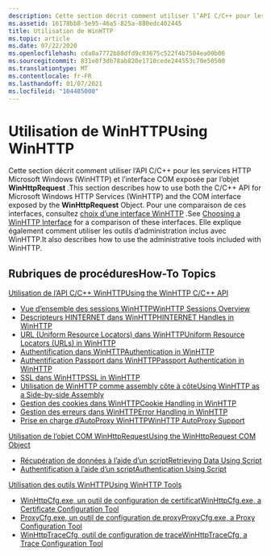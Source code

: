 ```yaml
---
description: Cette section décrit comment utiliser l’API C/C++ pour les services HTTP Microsoft Windows (WinHTTP) et l’interface COM exposée par l’objet WinHttpRequest.
ms.assetid: 16178bb8-5e95-46a5-825a-880edc402445
title: Utilisation de WinHTTP
ms.topic: article
ms.date: 07/22/2020
ms.openlocfilehash: cda0a7772b88dfd9c03675c522f4b7504ea00b06
ms.sourcegitcommit: 831e8f3db78ab820e1710cede244553c70e50500
ms.translationtype: MT
ms.contentlocale: fr-FR
ms.lasthandoff: 01/07/2021
ms.locfileid: "104485000"
---
```

# <a name="using-winhttp"></a><span data-ttu-id="f5759-103">Utilisation de WinHTTP</span><span class="sxs-lookup"><span data-stu-id="f5759-103">Using WinHTTP</span></span>

<span data-ttu-id="f5759-104">Cette section décrit comment utiliser l’API C/C++ pour les services HTTP Microsoft Windows (WinHTTP) et l’interface COM exposée par l’objet **WinHttpRequest** .</span><span class="sxs-lookup"><span data-stu-id="f5759-104">This section describes how to use both the C/C++ API for Microsoft Windows HTTP Services (WinHTTP) and the COM interface exposed by the **WinHttpRequest** Object.</span></span> <span data-ttu-id="f5759-105">Pour une comparaison de ces interfaces, consultez [choix d’une interface WinHTTP](choosing-a-winhttp-interface.md) .</span><span class="sxs-lookup"><span data-stu-id="f5759-105">See [Choosing a WinHTTP Interface](choosing-a-winhttp-interface.md) for a comparison of these interfaces.</span></span> <span data-ttu-id="f5759-106">Elle explique également comment utiliser les outils d’administration inclus avec WinHTTP.</span><span class="sxs-lookup"><span data-stu-id="f5759-106">It also describes how to use the administrative tools included with WinHTTP.</span></span>

## <a name="how-to-topics"></a><span data-ttu-id="f5759-107">Rubriques de procédures</span><span class="sxs-lookup"><span data-stu-id="f5759-107">How-To Topics</span></span>

[<span data-ttu-id="f5759-108">Utilisation de l’API C/C++ WinHTTP</span><span class="sxs-lookup"><span data-stu-id="f5759-108">Using the WinHTTP C/C++ API</span></span>](using-the-winhttp-c-c---api.md)

-   [<span data-ttu-id="f5759-109">Vue d’ensemble des sessions WinHTTP</span><span class="sxs-lookup"><span data-stu-id="f5759-109">WinHTTP Sessions Overview</span></span>](winhttp-sessions-overview.md)
-   [<span data-ttu-id="f5759-110">Descripteurs HINTERNET dans WinHTTP</span><span class="sxs-lookup"><span data-stu-id="f5759-110">HINTERNET Handles in WinHTTP</span></span>](hinternet-handles-in-winhttp.md)
-   [<span data-ttu-id="f5759-111">URL (Uniform Resource Locators) dans WinHTTP</span><span class="sxs-lookup"><span data-stu-id="f5759-111">Uniform Resource Locators (URLs) in WinHTTP</span></span>](uniform-resource-locators--urls--in-winhttp.md)
-   [<span data-ttu-id="f5759-112">Authentification dans WinHTTP</span><span class="sxs-lookup"><span data-stu-id="f5759-112">Authentication in WinHTTP</span></span>](authentication-in-winhttp.md)
-   [<span data-ttu-id="f5759-113">Authentification Passport dans WinHTTP</span><span class="sxs-lookup"><span data-stu-id="f5759-113">Passport Authentication in WinHTTP</span></span>](passport-authentication-in-winhttp.md)
-   [<span data-ttu-id="f5759-114">SSL dans WinHTTP</span><span class="sxs-lookup"><span data-stu-id="f5759-114">SSL in WinHTTP</span></span>](ssl-in-winhttp.md)
-   [<span data-ttu-id="f5759-115">Utilisation de WinHTTP comme assembly côte à côte</span><span class="sxs-lookup"><span data-stu-id="f5759-115">Using WinHTTP as a Side-by-side Assembly</span></span>](using-winhttp-as-a-side-by-side-assembly.md)
-   [<span data-ttu-id="f5759-116">Gestion des cookies dans WinHTTP</span><span class="sxs-lookup"><span data-stu-id="f5759-116">Cookie Handling in WinHTTP</span></span>](cookie-handling-in-winhttp.md)
-   [<span data-ttu-id="f5759-117">Gestion des erreurs dans WinHTTP</span><span class="sxs-lookup"><span data-stu-id="f5759-117">Error Handling in WinHTTP</span></span>](error-handling-in-winhttp.md)
-   [<span data-ttu-id="f5759-118">Prise en charge d’AutoProxy WinHTTP</span><span class="sxs-lookup"><span data-stu-id="f5759-118">WinHTTP AutoProxy Support</span></span>](winhttp-autoproxy-support.md)

[<span data-ttu-id="f5759-119">Utilisation de l’objet COM WinHttpRequest</span><span class="sxs-lookup"><span data-stu-id="f5759-119">Using the WinHttpRequest COM Object</span></span>](using-the-winhttprequest-com-object.md)

-   [<span data-ttu-id="f5759-120">Récupération de données à l’aide d’un script</span><span class="sxs-lookup"><span data-stu-id="f5759-120">Retrieving Data Using Script</span></span>](retrieving-data-using-script.md)
-   [<span data-ttu-id="f5759-121">Authentification à l’aide d’un script</span><span class="sxs-lookup"><span data-stu-id="f5759-121">Authentication Using Script</span></span>](authentication-using-script.md)

[<span data-ttu-id="f5759-122">Utilisation des outils WinHTTP</span><span class="sxs-lookup"><span data-stu-id="f5759-122">Using WinHTTP Tools</span></span>](using-winhttp-tools.md)

-   [<span data-ttu-id="f5759-123">WinHttpCfg.exe, un outil de configuration de certificat</span><span class="sxs-lookup"><span data-stu-id="f5759-123">WinHttpCfg.exe, a Certificate Configuration Tool</span></span>](winhttpcertcfg-exe--a-certificate-configuration-tool.md)
-   [<span data-ttu-id="f5759-124">ProxyCfg.exe, un outil de configuration de proxy</span><span class="sxs-lookup"><span data-stu-id="f5759-124">ProxyCfg.exe, a Proxy Configuration Tool</span></span>](proxycfg-exe--a-proxy-configuration-tool.md)
-   [<span data-ttu-id="f5759-125">WinHttpTraceCfg, outil de configuration de trace</span><span class="sxs-lookup"><span data-stu-id="f5759-125">WinHttpTraceCfg, a Trace Configuration Tool</span></span>](winhttptracecfg-exe--a-trace-configuration-tool.md)

 

 



